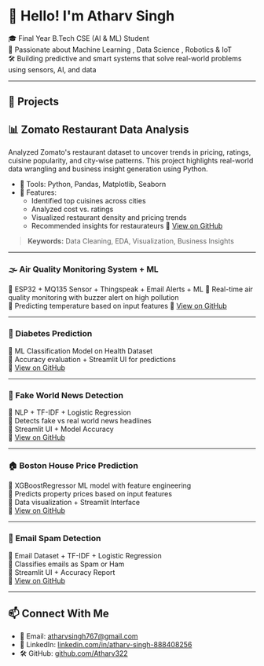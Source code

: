 # 👋 Hello! I'm Atharv Singh

🎓 Final Year B.Tech CSE (AI & ML) Student  
🤖 Passionate about Machine Learning , Data Science , Robotics & IoT   
🛠️ Building predictive and smart systems that solve real-world problems using sensors, AI, and data

---

## 🚀 Projects

## 📊 Zomato Restaurant Data Analysis

Analyzed Zomato's restaurant dataset to uncover trends in pricing, ratings, cuisine popularity, and city-wise patterns. This project highlights real-world data wrangling and business insight generation using Python.

- 📁 Tools: Python, Pandas, Matplotlib, Seaborn
- 📌 Features:
  - Identified top cuisines across cities
  - Analyzed cost vs. ratings
  - Visualized restaurant density and pricing trends
  - Recommended insights for restaurateurs
🔗 [View on GitHub](https://github.com/Atharv322/Zomato_Project)

> **Keywords:** Data Cleaning, EDA, Visualization, Business Insights

---

### 🌫️ Air Quality Monitoring System + ML
🔹 ESP32 + MQ135 Sensor + Thingspeak + Email Alerts + ML
🔹 Real-time air quality monitoring with buzzer alert on high pollution  
🔹 Predicting temperature based on input features 
🔗 [View on GitHub](https://github.com/Atharv322/Air-Quality-Monitoring)

---

### 💉 Diabetes Prediction  
🔹 ML Classification Model on Health Dataset  
🔹 Accuracy evaluation + Streamlit UI for predictions  
🔗 [View on GitHub](https://github.com/Atharv322/Diabetes-Prediction)

---

### 📰 Fake World News Detection  
🔹 NLP + TF-IDF + Logistic Regression  
🔹 Detects fake vs real world news headlines  
🔹 Streamlit UI + Model Accuracy  
🔗 [View on GitHub](https://github.com/Atharv322/Fake-World-News-Detection)

---

### 🏠 Boston House Price Prediction  
🔹 XGBoostRegressor ML model with feature engineering  
🔹 Predicts property prices based on input features  
🔹 Data visualization + Streamlit Interface  
🔗 [View on GitHub](https://github.com/Atharv322/Boston-House-Price-Prediction)

---

### 📧 Email Spam Detection  
🔹 Email Dataset + TF-IDF + Logistic Regression  
🔹 Classifies emails as Spam or Ham  
🔹 Streamlit UI + Accuracy Report  
🔗 [View on GitHub](https://github.com/Atharv322/Spam-Email-Classifier)

---

## 📫 Connect With Me

- 📧 Email: [atharvsingh767@gmail.com](mailto:atharvsingh767@gmail.com)  
- 🔗 LinkedIn: [linkedin.com/in/atharv-singh-888408256](https://www.linkedin.com/in/atharv-singh-888408256)  
- 🛠️ GitHub: [github.com/Atharv322](https://github.com/Atharv322)
